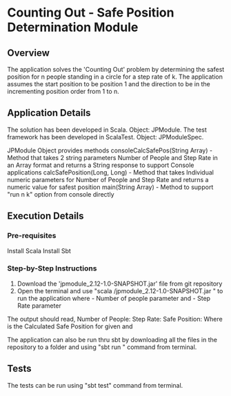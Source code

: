 # Counting Out - Safe Position Determination Module

## Overview

The application solves the 'Counting Out' problem by determining the safest position for n people standing in a circle for a step rate of k. The application assumes the start position to be position 1 and the direction to be in the incrementing position order from 1 to n. 

## Application Details

The solution has been developed in Scala. Object: JPModule. The test framework has been developed in ScalaTest. Object: JPModuleSpec.

JPModule Object provides methods 
  consoleCalcSafePos(String Array) - Method that takes 2 string parameters Number of People and Step Rate in an Array format and returns a String response to support Console applications
  calcSafePosition(Long, Long) - Method that takes Individual numeric parameters for Number of People and Step Rate and returns a numeric value for safest position
  main(String Array) - Method to support "run n k" option from console directly

## Execution Details

### Pre-requisites

Install Scala
Install Sbt

### Step-by-Step Instructions

1. Download the 'jpmodule_2.12-1.0-SNAPSHOT.jar' file from git repository
2. Open the terminal and use "scala <relative path to the downloaded jar file>/jpmodule_2.12-1.0-SNAPSHOT.jar <n> <k>" to run the application
   where <n> - Number of people parameter  and  <k> - Step Rate parameter

The output should read,
  Number of People: <n>
  Step Rate: <k>
  Safe Position: <x>
Where <x> is the Calculated Safe Position for given <n> and <k>

The application can also be run thru sbt by downloading all the files in the repository to a folder and using "sbt run <n> <k>" command from terminal.

## Tests

The tests can be run using "sbt test" command from terminal.

